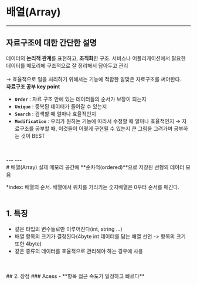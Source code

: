 # 배열(Array)
---
## 자료구조에 대한 간단한 설명
데이터의 **논리적 관계**를 표현하고, **조직화**한 구조.
서비스나 어플리케이션에서 필요한 데이터를 메모리에 구조적으로 잘 정리해서 담아두고 관리
<br>
<br>
→ 효율적으로 일을 처리하기 위해서는 기능에 적합한 알맞은 자료구조를 써야한다.
<br>
**자료구조 공부 key point**
- **`Order`** : 자료 구조 안에 있는 데이터들의 순서가 보장이 되는지
- **`Unique`** : 중복된 데이터가 들어갈 수 있는지
- **`Search`** : 검색할 때 얼마나 효율적인지
- **`Modification`** : 우리가 원하는 기능에 따라서 수정할 때 얼마나 효율적인지
→ 자료구조를 공부할 때, 이것들이 어떻게 구현될 수 있는지 큰 그림을 그려가며 공부하는 것이 BEST
<br>
<br>
---
---
<br>
# 배열(Array)
실제 메모리 공간에 **순차적(ordered)**으로 저장된 선형의 데이터 모음
<br>

*index: 배열의 순서. 배열에서 위치를 가리키는 숫자배열은 0부터 순서를 매긴다.
<br>
<br>

## 1. 특징
- 같은 타입의 변수들로만 이루어진다(int, string …)
- 배열 항목의 크기가 결정된다(4byte int 데이터를 담는 배열 선언 -> 항목의 크기 또한 4byte)
- 같은 종류의 데이터를 효율적으로 관리해야 하는 경우에 사용
<br>
<br>
## 2. 장점
### Acess
- **항목 접근 속도가 일정하고 빠르다**

